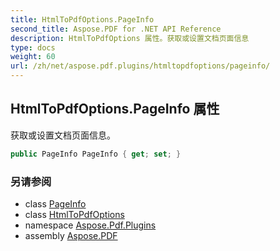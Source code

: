 ```yaml
---
title: HtmlToPdfOptions.PageInfo
second_title: Aspose.PDF for .NET API Reference
description: HtmlToPdfOptions 属性。获取或设置文档页面信息
type: docs
weight: 60
url: /zh/net/aspose.pdf.plugins/htmltopdfoptions/pageinfo/
---
```

## HtmlToPdfOptions.PageInfo 属性

获取或设置文档页面信息。

```csharp
public PageInfo PageInfo { get; set; }
```

### 另请参阅

* class [PageInfo](../../../aspose.pdf/pageinfo/)
* class [HtmlToPdfOptions](../)
* namespace [Aspose.Pdf.Plugins](../../../aspose.pdf.plugins/)
* assembly [Aspose.PDF](../../../)